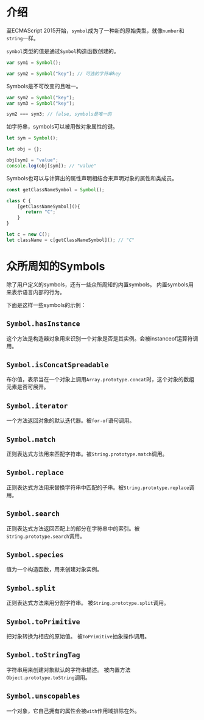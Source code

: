 # 介绍

至ECMAScript 2015开始，`symbol`成为了一种新的原始类型，就像`number`和`string`一样。

`symbol`类型的值是通过`Symbol`构造函数创建的。

```ts
var sym1 = Symbol();

var sym2 = Symbol("key"); // 可选的字符串key
```

Symbols是不可改变的且唯一。

```ts
var sym2 = Symbol("key");
var sym3 = Symbol("key");

sym2 === sym3; // false, symbols是唯一的
```

如字符串，symbols可以被用做对象属性的键。

```ts
let sym = Symbol();

let obj = {};

obj[sym] = "value";
console.log(obj[sym]); // "value"
```

Symbols也可以与计算出的属性声明相结合来声明对象的属性和类成员。

```ts
const getClassNameSymbol = Symbol();

class C {
    [getClassNameSymbol](){
       return "C";
    }
}

let c = new C();
let className = c[getClassNameSymbol](); // "C"
```

# 众所周知的Symbols

除了用户定义的symbols，还有一些众所周知的内置symbols。
内置symbols用来表示语言内部的行为。

下面是这样一些symbols的示例：

## `Symbol.hasInstance`

这个方法是构造器对象用来识别一个对象是否是其实例。会被instanceof运算符调用。

## `Symbol.isConcatSpreadable`

布尔值，表示当在一个对象上调用`Array.prototype.concat`时，这个对象的数组元素是否可展开。

## `Symbol.iterator`

一个方法返回对象的默认迭代器。被`for-of`语句调用。

## `Symbol.match`

正则表达式方法用来匹配字符串。被`String.prototype.match`调用。

## `Symbol.replace`

正则表达式方法用来替换字符串中匹配的子串。被`String.prototype.replace`调用。

## `Symbol.search`

正则表达式方法返回匹配上的部分在字符串中的索引。被`String.prototype.search`调用。

## `Symbol.species`

值为一个构造函数，用来创建对象实例。

## `Symbol.split`

正则表达式方法来用分割字符串。
被`String.prototype.split`调用。

## `Symbol.toPrimitive`

把对象转换为相应的原始值。
被`ToPrimitive`抽象操作调用。

## `Symbol.toStringTag`

字符串用来创建对象默认的字符串描述。
被内置方法`Object.prototype.toString`调用。

## `Symbol.unscopables`

一个对象，它自己拥有的属性会被`with`作用域排除在外。
